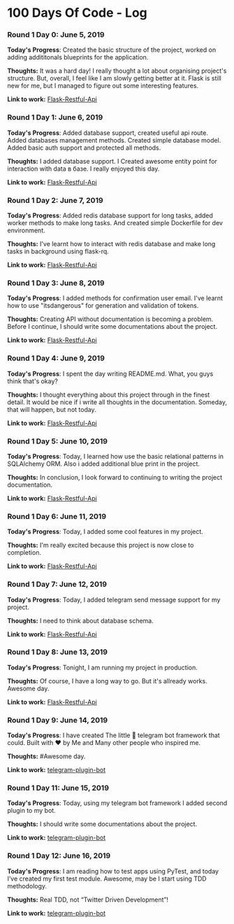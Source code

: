# 100 Days Of Code - Log

### Round 1 Day 0: June 5, 2019

**Today's Progress**: Created the basic structure of the project, worked on adding addititonals blueprints for the application.

**Thoughts:** It was a hard day!  I really thought a lot about organising project's structure. But, overall, I feel like I am slowly getting better at it. Flask is still new for me, but I managed to figure out some interesting features.

**Link to work:** [Flask-Restful-Api](https://github.com/trssoff/flask-restful-api)

### Round 1 Day 1: June 6, 2019

**Today's Progress**: Added database support, created useful api route. Added databases management methods. Created simple database model. Added basic auth support and protected all methods.

**Thoughts:** I added database support. I Created awesome entity point for interaction with data в базе. I really enjoyed this day.

**Link to work:** [Flask-Restful-Api](https://github.com/trssoff/flask-restful-api)

### Round 1 Day 2: June 7, 2019

**Today's Progress**: Added redis database support for long tasks, added worker methods to make long tasks. And created simple Dockerfile for dev environment.

**Thoughts:** I've learnt how to interact with redis database and make  long tasks in background using flask-rq.

**Link to work:** [Flask-Restful-Api](https://github.com/trssoff/flask-restful-api)

### Round 1 Day 3: June 8, 2019

**Today's Progress**: I added methods for confirmation user email. I've learnt how to use "itsdangerous" for generation and validation of tokens.  

**Thoughts:** Creating API without documentation is becoming a problem. Before I continue, I should write some documentations about the project. 

**Link to work:** [Flask-Restful-Api](https://github.com/trssoff/flask-restful-api)

### Round 1 Day 4: June 9, 2019

**Today's Progress**: I spent the day writing README.md. What, you guys think that's okay?  

**Thoughts:** I thought everything about this project through in the finest detail. It would be nice if i write all thoughts in the documentation. Someday, that will happen, but not today. 

**Link to work:** [Flask-Restful-Api](https://github.com/trssoff/flask-restful-api)

### Round 1 Day 5: June 10, 2019

**Today's Progress**: Today, I learned how use the basic relational patterns in SQLAlchemy ORM. Also i added additional blue print in the project.  

**Thoughts:** In conclusion, I look forward to continuing to writing the project documentation.

**Link to work:** [Flask-Restful-Api](https://github.com/trssoff/flask-restful-api)

### Round 1 Day 6: June 11, 2019

**Today's Progress**: Today, I added some cool features in my project.  

**Thoughts:** I'm really excited because this project is now close to completion.

**Link to work:** [Flask-Restful-Api](https://github.com/trssoff/flask-restful-api)


### Round 1 Day 7: June 12, 2019

**Today's Progress**: Today, I added telegram send message support for my project.  

**Thoughts:** I need to think about database schema.

**Link to work:** [Flask-Restful-Api](https://github.com/trssoff/flask-restful-api)

### Round 1 Day 8: June 13, 2019

**Today's Progress**: Tonight, I am running my project in production. 

**Thoughts:** Of course, I have a long way to go. But it's allready works. Awesome day. 

**Link to work:** [Flask-Restful-Api](https://github.com/trssoff/flask-restful-api)


### Round 1 Day 9: June 14, 2019

**Today's Progress**: I have created The little 🚂 telegram bot framework that could. Built with ❤︎ by Me and Many other people who inspired me. 

**Thoughts:** #Awesome day. 

**Link to work:** [telegram-plugin-bot](https://github.com/trssoff/telegram-plugin-bot)

### Round 1 Day 11: June 15, 2019

**Today's Progress**: Today, using my telegram bot framework I added second plugin to my bot. 

**Thoughts:** I should write some documentations about the project. 

**Link to work:** [telegram-plugin-bot](https://github.com/trssoff/telegram-plugin-bot)


### Round 1 Day 12: June 16, 2019

**Today's Progress**: I am reading how to test apps using PyTest, and today I’ve created my first test module. Awesome, may be I start using TDD methodology. 

**Thoughts:** Real TDD, not “Twitter Driven Development”!

**Link to work:** [telegram-plugin-bot](https://github.com/trssoff/telegram-plugin-bot)
